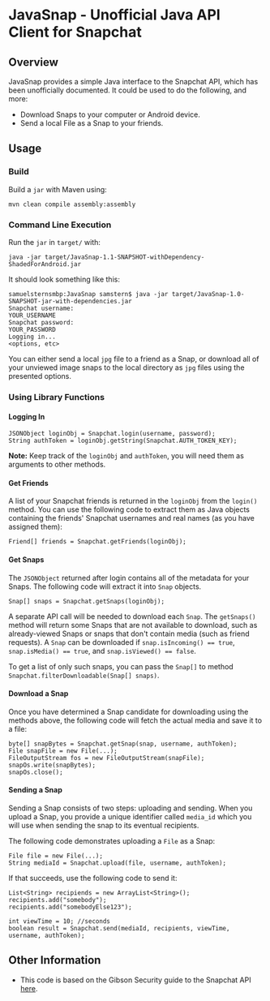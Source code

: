 # JavaSnap - Unofficial Java API Client for Snapchat

## Overview
JavaSnap provides a simple Java interface to the Snapchat API, which has been unofficially documented.   It could be used to do the following, and more:

* Download Snaps to your computer or Android device.
* Send a local File as a Snap to your friends.

## Usage
### Build

Build a `jar` with Maven using:

	mvn clean compile assembly:assembly
	
### Command Line Execution
Run the `jar` in `target/` with:

	java -jar target/JavaSnap-1.1-SNAPSHOT-withDependency-ShadedForAndroid.jar
	
It should look something like this:

	samuelsternsmbp:JavaSnap samstern$ java -jar target/JavaSnap-1.0-SNAPSHOT-jar-with-dependencies.jar
	Snapchat username:
	YOUR_USERNAME
	Snapchat password:
	YOUR_PASSWORD
	Logging in...
	<options, etc>
	
You can either send a local `jpg` file to a friend as a Snap, or download all of your unviewed image snaps to the local directory as `jpg` files using the presented options.

### Using Library Functions
#### Logging In

	JSONObject loginObj = Snapchat.login(username, password);
	String authToken = loginObj.getString(Snapchat.AUTH_TOKEN_KEY);
	
**Note:** Keep track of the `loginObj` and `authToken`, you will need them as arguments to other methods.

#### Get Friends
A list of your Snapchat friends is returned in the `loginObj` from the `login()` method.  You can use the following code to extract them as Java objects containing the friends' Snapchat usernames and real names (as you have assigned them):

	Friend[] friends = Snapchat.getFriends(loginObj);

#### Get Snaps
The `JSONObject` returned after login contains all of the metadata for your Snaps.  The following code will extract it into `Snap` objects.

	Snap[] snaps = Snapchat.getSnaps(loginObj);
	
A separate API call will be needed to download each `Snap`.  The `getSnaps()` method will return some Snaps that are not available to download, such as already-viewed Snaps or snaps that don't contain media (such as friend requests).  A `Snap` can be downloaded if `snap.isIncoming() == true`, `snap.isMedia() == true`, and `snap.isViewed() == false`.

To get a list of only such snaps, you can pass the `Snap[]` to method `Snapchat.filterDownloadable(Snap[] snaps)`.

#### Download a Snap
Once you have determined a Snap candidate for downloading using the methods above, the following code will fetch the actual media and save it to a file:

	byte[] snapBytes = Snapchat.getSnap(snap, username, authToken);
	File snapFile = new File(...);
	FileOutputStream fos = new FileOutputStream(snapFile);
	snapOs.write(snapBytes);
	snapOs.close();

#### Sending a Snap	
Sending a Snap consists of two steps: uploading and sending.  When you upload a Snap, you provide a unique identifier called `media_id` which you will use when sending the snap to its eventual recipients.  

The following code demonstrates uploading a `File` as a Snap:

	File file = new File(...);
	String mediaId = Snapchat.upload(file, username, authToken);
	
If that succeeds, use the following code to send it:

	List<String> recipiends = new ArrayList<String>();
	recipients.add("somebody");
	recipients.add("somebodyElse123");
	
	int viewTime = 10; //seconds
	boolean result = Snapchat.send(mediaId, recipients, viewTime, username, authToken);

## Other Information

* This code is based on the Gibson Security guide to the Snapchat API [here](http://gibsonsec.org/snapchat/fulldisclosure/).
